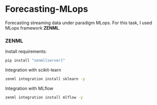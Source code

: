 # Forecasting-MLops
Forecasting streaming data under paradigm MLops. For this task, I used MLops framework **ZENML**. 

### ZENML
Install requirements:

```bash
pip install "zenml[server]"
```

Integration with scikit-learn

```bash
zenml integration install sklearn -y
```


Integration with MLflow

```bash
zenml integration install mlflow -y
```



